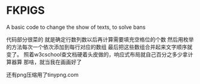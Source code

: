 # FKPIGS
A basic code to change the show of texts, to solve bans

代码部分很菜的
就是确定行数列数以后再计算需要填充空格位的个数
然后用枚举的方法每次一个依次添加到每行对应的数组
最后把这些数组合并起来文字顺序就变了。
照着w3cschool查文档硬着头皮做的，响应式布局就自己百分之多少拿计算器算
那啥，就当我在画画好了

还有png压缩用了tinypng.com
